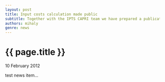 ```yaml
---
layout: post
title: Input costs calculation made public 
subtitle: Together with the IPTS CAPRI team we have prepared a publication for the upcoming EAAE Seminar in Dublin. Data and calculations publicly available on Github.
authors: mihaly
genre: news
---
```


{{ page.title }}
================

<div class="meta">
         <p> 10 February 2012 </p>
</div>

test news item...

